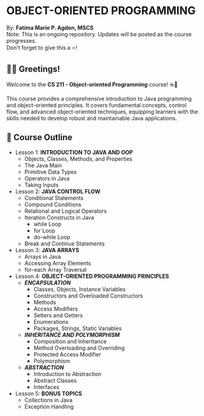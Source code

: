 # OBJECT-ORIENTED PROGRAMMING
By: **Fatima Marie P. Agdon, MSCS**<br>
Note: This is an ongoing repository. Updates will be posted as the course progresses.
<br>Don't forget to give this a ⭐!

## 👋🏻 Greetings!
Welcome to the **CS 211 - Object-oriented Programming** course! ☕🧡<br>

This course provides a comprehensive introduction to Java programming and object-oriented principles. It covers fundamental concepts, control flow, and advanced object-oriented techniques, equipping learners with the skills needed to develop robust and maintainable Java applications.

## 🎯 Course Outline
- Lesson 1: **INTRODUCTION TO JAVA AND OOP**
    - Objects, Classes, Methods, and Properties
    - The Java Main
    - Primitive Data Types
    - Operators in Java
    - Taking Inputs
- Lesson 2: **JAVA CONTROL FLOW**
    - Conditional Statements
    - Compound Conditions
    - Relational and Logical Operators
    - Iteration Constructs in Java
        - while Loop
        - for Loop
        - do-while Loop
    - Break and Continue Statements
- Lesson 3: **JAVA ARRAYS**
    - Arrays in Java
    - Accessing Array Elements
    - for-each Array Traversal
- Lesson 4: **OBJECT-ORIENTED PROGRAMMING PRINCIPLES**
    - ***ENCAPSULATION***
        - Classes, Objects, Instance Variables
        - Constructors and Overloaded Constructors
        - Methods
        - Access Modifiers
        - Setters and Getters
        - Enumerations
        - Packages, Strings, Static Variables
    - ***INHERITANCE AND POLYMORPHISM***
        - Composition and Inheritance
        - Method Overloading and Overriding
        - Protected Access Modifier
        - Polymorphism
    - ***ABSTRACTION***
        - Introduction to Abstraction
        - Abstract Classes
        - Interfaces
- Lesson 5: **BONUS TOPICS**
    - Collections in Java
    - Exception Handling